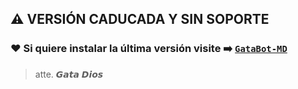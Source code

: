 ## ⚠️ VERSIÓN CADUCADA Y SIN SOPORTE
### ❤️ Si quiere instalar la última versión visite ➡️ [`GataBot-MD`](https://github.com/GataNina-Li/GataBot-MD)

> atte. 𝙂𝙖𝙩𝙖 𝘿𝙞𝙤𝙨
